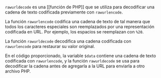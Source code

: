  `rawurldecode`  es una [[función de PHP]] que se utiliza para decodificar una cadena de texto codificada previamente con `rawurlencode`.

La función `rawurlencode` codifica una cadena de texto de tal manera que todos los caracteres especiales son reemplazados por una representación codificada en URL. Por ejemplo, los espacios se reemplazan con `%20`.

La función `rawurldecode` decodifica una cadena codificada con `rawurlencode` para restaurar su valor original.

En el código proporcionado, la variable `$data` contiene una cadena de texto codificada con `rawurlencode`, y la función `rawurldecode` se usa para decodificar la cadena antes de agregarla a la URL para enviarla a otro archivo PHP.
